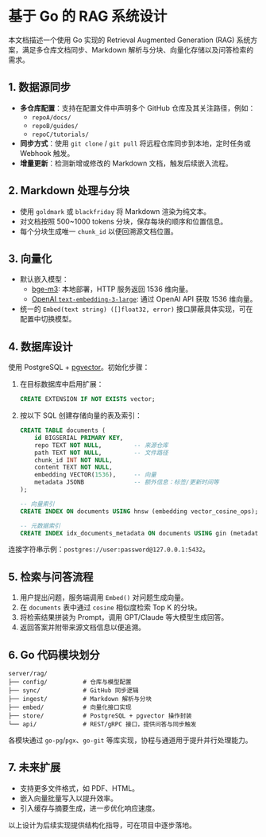 # 基于 Go 的 RAG 系统设计

本文档描述一个使用 Go 实现的 Retrieval Augmented Generation (RAG) 系统方案，满足多仓库文档同步、Markdown 解析与分块、向量化存储以及问答检索的需求。

## 1. 数据源同步

- **多仓库配置**：支持在配置文件中声明多个 GitHub 仓库及其关注路径，例如：
  - `repoA/docs/`
  - `repoB/guides/`
  - `repoC/tutorials/`
- **同步方式**：使用 `git clone` / `git pull` 将远程仓库同步到本地，定时任务或 Webhook 触发。
- **增量更新**：检测新增或修改的 Markdown 文档，触发后续嵌入流程。

## 2. Markdown 处理与分块

- 使用 `goldmark` 或 `blackfriday` 将 Markdown 渲染为纯文本。
- 对文档按照 500~1000 tokens 分块，保存每块的顺序和位置信息。
- 每个分块生成唯一 `chunk_id` 以便回溯源文档位置。

## 3. 向量化

- 默认嵌入模型：
  - [bge-m3](https://github.com/BAAI-bge/): 本地部署，HTTP 服务返回 1536 维向量。
  - [OpenAI `text-embedding-3-large`](https://platform.openai.com/docs/guides/embeddings): 通过 OpenAI API 获取 1536 维向量。
- 统一的 `Embed(text string) ([]float32, error)` 接口屏蔽具体实现，可在配置中切换模型。

## 4. 数据库设计

使用 PostgreSQL + [pgvector](https://github.com/pgvector/pgvector)。初始化步骤：

1. 在目标数据库中启用扩展：
   ```sql
   CREATE EXTENSION IF NOT EXISTS vector;
   ```
2. 按以下 SQL 创建存储向量的表及索引：

   ```sql
   CREATE TABLE documents (
       id BIGSERIAL PRIMARY KEY,
       repo TEXT NOT NULL,         -- 来源仓库
       path TEXT NOT NULL,         -- 文件路径
       chunk_id INT NOT NULL,
       content TEXT NOT NULL,
       embedding VECTOR(1536),     -- 向量
       metadata JSONB              -- 额外信息：标签/更新时间等
   );

   -- 向量索引
   CREATE INDEX ON documents USING hnsw (embedding vector_cosine_ops);

   -- 元数据索引
   CREATE INDEX idx_documents_metadata ON documents USING gin (metadata);
   ```

连接字符串示例：`postgres://user:password@127.0.0.1:5432`。

## 5. 检索与问答流程

1. 用户提出问题，服务端调用 `Embed()` 对问题生成向量。
2. 在 `documents` 表中通过 `cosine` 相似度检索 Top K 的分块。
3. 将检索结果拼装为 Prompt，调用 GPT/Claude 等大模型生成回答。
4. 返回答案并附带来源文档信息以便追溯。

## 6. Go 代码模块划分

```
server/rag/
├── config/          # 仓库与模型配置
├── sync/            # GitHub 同步逻辑
├── ingest/          # Markdown 解析与分块
├── embed/           # 向量化接口实现
├── store/           # PostgreSQL + pgvector 操作封装
└── api/             # REST/gRPC 接口，提供问答与同步触发
```

各模块通过 `go-pg`/`pgx`、`go-git` 等库实现，协程与通道用于提升并行处理能力。

## 7. 未来扩展

- 支持更多文件格式，如 PDF、HTML。
- 嵌入向量批量写入以提升效率。
- 引入缓存与摘要生成，进一步优化响应速度。

以上设计为后续实现提供结构化指导，可在项目中逐步落地。


